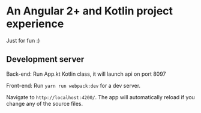 # An Angular 2+ and Kotlin project experience

Just for fun :)

## Development server

Back-end: Run App.kt Kotlin class, it will launch api on port 8097
 
Front-end: Run `yarn run webpack:dev` for a dev server. 

Navigate to `http://localhost:4200/`. The app will automatically reload if you change any of the source files.

